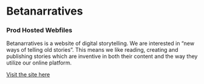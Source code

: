 # Betanarratives

### Prod Hosted Webfiles

Betanarratives is a website of digital storytelling. We are interested in “new ways of telling old stories”. This means we like reading, creating and publishing stories which are inventive in both their content and the way they utilize our online platform.

[Visit the site here](betanarratives.com)
